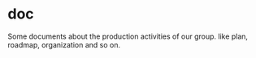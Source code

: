 # doc
Some documents about the production  activities of our group. like plan, roadmap, organization and so on.
